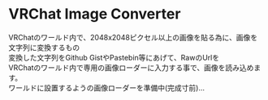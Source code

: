 # VRChat Image Converter
VRChatのワールド内で、2048x2048ピクセル以上の画像を貼る為に、画像を文字列に変換するもの  
変換した文字列をGithub GistやPastebin等にあげて、RawのUrlを  
VRChatのワールド内で専用の画像ローダーに入力する事で、画像を読み込めます。  
ワールドに設置するようの画像ローダーを準備中(完成寸前)...  

